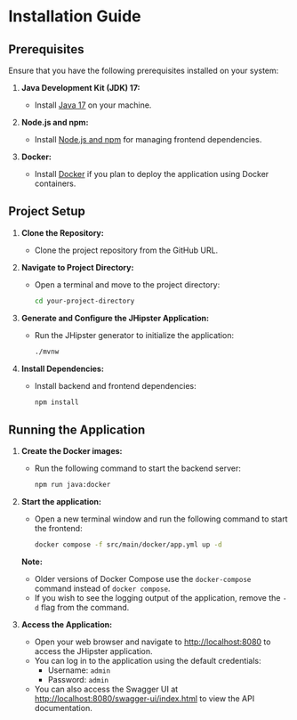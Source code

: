 # Installation Guide

## Prerequisites

Ensure that you have the following prerequisites installed on your system:

1. **Java Development Kit (JDK) 17:**

   - Install [Java 17](https://adoptium.net/releases.html?variant=openjdk17) on your machine.

2. **Node.js and npm:**

   - Install [Node.js and npm](https://nodejs.org/) for managing frontend dependencies.

3. **Docker:**
   - Install [Docker](https://www.docker.com/) if you plan to deploy the application using Docker containers.

## Project Setup

1. **Clone the Repository:**

   - Clone the project repository from the GitHub URL.

2. **Navigate to Project Directory:**

   - Open a terminal and move to the project directory:
     ```bash
     cd your-project-directory
     ```

3. **Generate and Configure the JHipster Application:**

   - Run the JHipster generator to initialize the application:
     ```bash
     ./mvnw
     ```

4. **Install Dependencies:**
   - Install backend and frontend dependencies:
     ```bash
     npm install
     ```

## Running the Application

1. **Create the Docker images:**

   - Run the following command to start the backend server:
     ```bash
     npm run java:docker
     ```

2. **Start the application:**

   - Open a new terminal window and run the following command to start the frontend:
     ```bash
     docker compose -f src/main/docker/app.yml up -d
     ```

   **Note:**

   - Older versions of Docker Compose use the `docker-compose` command instead of `docker compose`.
   - If you wish to see the logging output of the application, remove the `-d` flag from the command.

3. **Access the Application:**
   - Open your web browser and navigate to [http://localhost:8080](http://localhost:8080) to access the JHipster application.
   - You can log in to the application using the default credentials:
     - Username: `admin`
     - Password: `admin`
   - You can also access the Swagger UI at [http://localhost:8080/swagger-ui/index.html](http://localhost:8080/swagger-ui/index.html) to view the API documentation.
